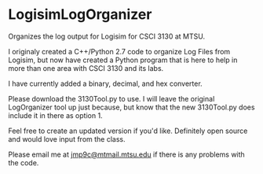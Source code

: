 # LogisimLogOrganizer
Organizes the log output for Logisim for CSCI 3130 at MTSU.

I originaly created a C++/Python 2.7 code to organize Log Files from Logisim, but now have created a Python program that is here to help in more than one area with CSCI 3130 and its labs.

I have currently added a binary, decimal, and hex converter.

Please download the 3130Tool.py to use. 
I will leave the original LogOrganizer tool up just because, but know that the new 3130Tool.py does include it in there as option 1. 

Feel free to create an updated version if you'd like. Definitely open source and would love input from the class.

Please email me at jmp9c@mtmail.mtsu.edu if there is any problems with the code. 

